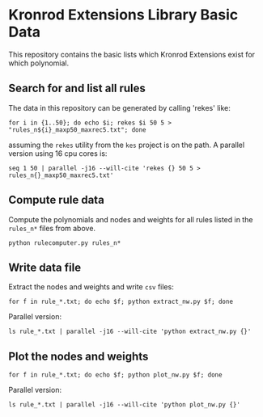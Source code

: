 Kronrod Extensions Library Basic Data
=====================================

This repository contains the basic lists which Kronrod Extensions exist for which polynomial.


Search for and list all rules
-----------------------------

The data in this repository can be generated by calling 'rekes' like:

```
for i in {1..50}; do echo $i; rekes $i 50 5 > "rules_n${i}_maxp50_maxrec5.txt"; done
```

assuming the `rekes` utility from the `kes` project is on the path.
A parallel version  using 16 cpu cores is:

```
seq 1 50 | parallel -j16 --will-cite 'rekes {} 50 5 > rules_n{}_maxp50_maxrec5.txt'
```

Compute rule data
-----------------

Compute the polynomials and nodes and weights for all rules
listed in the `rules_n*` files from above.

```
python rulecomputer.py rules_n*
```

Write data file
---------------

Extract the nodes and weights and write `csv` files:

````
for f in rule_*.txt; do echo $f; python extract_nw.py $f; done
````

Parallel version:

```
ls rule_*.txt | parallel -j16 --will-cite 'python extract_nw.py {}'
```

Plot the nodes and weights
--------------------------

```
for f in rule_*.txt; do echo $f; python plot_nw.py $f; done
```

Parallel version:

```
ls rule_*.txt | parallel -j16 --will-cite 'python plot_nw.py {}'
```
